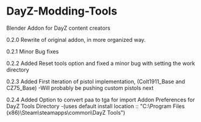 # DayZ-Modding-Tools
Blender Addon for DayZ content creators

0.2.0
Rewrite of original addon, in more organized way. 



0.2.1
Minor Bug fixes




0.2.2
Added Reset tools option and fixed a minor bug with setting the work directory




0.2.3
Added First iteration of pistol implementation, (Colt1911_Base and CZ75_Base)
-Will probably be pushing custom pistols next




0.2.4
Added Option to convert paa to tga for import
Addon Preferences for DayZ Tools Directory
-(uses default install location :: "C:\Program Files (x86)\Steam\steamapps\common\DayZ Tools")
